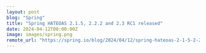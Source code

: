 ```yaml
---
layout: post
blog: "Spring"
title: "Spring HATEOAS 2.1.5, 2.2.2 and 2.3 RC1 released"
date: 2024-04-12T00:00:00Z
image: images/spring.png
remote_url: "https://spring.io/blog/2024/04/12/spring-hateoas-2-1-5-2-2-2-and-2-3-rc1-released"
---
```

